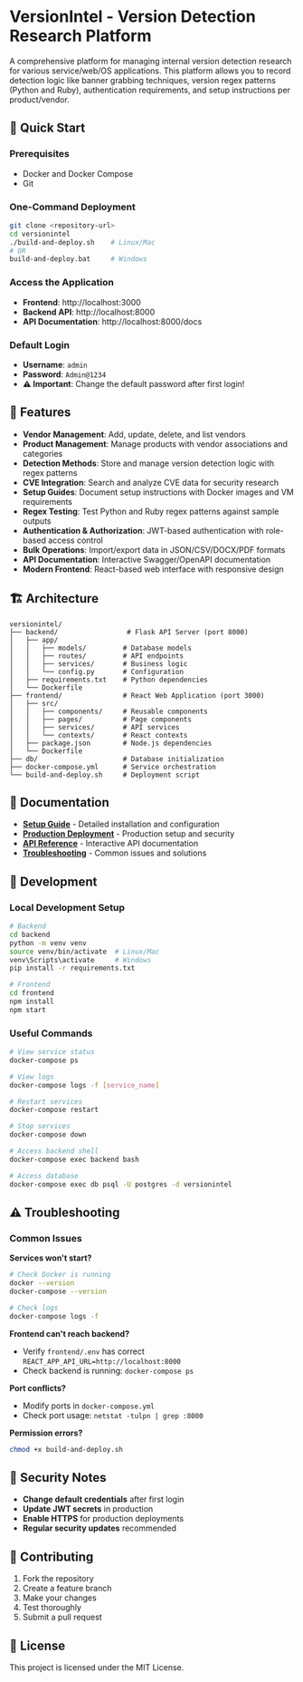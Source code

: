 # VersionIntel - Version Detection Research Platform

A comprehensive platform for managing internal version detection research for various service/web/OS applications. This platform allows you to record detection logic like banner grabbing techniques, version regex patterns (Python and Ruby), authentication requirements, and setup instructions per product/vendor.

## 🚀 Quick Start

### Prerequisites
- Docker and Docker Compose
- Git

### One-Command Deployment
```bash
git clone <repository-url>
cd versionintel
./build-and-deploy.sh    # Linux/Mac
# OR
build-and-deploy.bat     # Windows
```

### Access the Application
- **Frontend**: http://localhost:3000
- **Backend API**: http://localhost:8000
- **API Documentation**: http://localhost:8000/docs

### Default Login
- **Username**: `admin`
- **Password**: `Admin@1234`
- **⚠️ Important**: Change the default password after first login!

## 🚀 Features

- **Vendor Management**: Add, update, delete, and list vendors
- **Product Management**: Manage products with vendor associations and categories
- **Detection Methods**: Store and manage version detection logic with regex patterns
- **CVE Integration**: Search and analyze CVE data for security research
- **Setup Guides**: Document setup instructions with Docker images and VM requirements
- **Regex Testing**: Test Python and Ruby regex patterns against sample outputs
- **Authentication & Authorization**: JWT-based authentication with role-based access control
- **Bulk Operations**: Import/export data in JSON/CSV/DOCX/PDF formats
- **API Documentation**: Interactive Swagger/OpenAPI documentation
- **Modern Frontend**: React-based web interface with responsive design

## 🏗️ Architecture

```
versionintel/
├── backend/                 # Flask API Server (port 8000)
│   ├── app/
│   │   ├── models/         # Database models
│   │   ├── routes/         # API endpoints
│   │   ├── services/       # Business logic
│   │   └── config.py       # Configuration
│   ├── requirements.txt    # Python dependencies
│   └── Dockerfile
├── frontend/               # React Web Application (port 3000)
│   ├── src/
│   │   ├── components/     # Reusable components
│   │   ├── pages/          # Page components
│   │   ├── services/       # API services
│   │   └── contexts/       # React contexts
│   ├── package.json        # Node.js dependencies
│   └── Dockerfile
├── db/                     # Database initialization
├── docker-compose.yml      # Service orchestration
└── build-and-deploy.sh     # Deployment script
```

## 📖 Documentation

- **[Setup Guide](SETUP.md)** - Detailed installation and configuration
- **[Production Deployment](PRODUCTION_DEPLOYMENT.md)** - Production setup and security
- **[API Reference](http://localhost:8000/docs)** - Interactive API documentation
- **[Troubleshooting](#troubleshooting)** - Common issues and solutions

## 🔧 Development

### Local Development Setup
```bash
# Backend
cd backend
python -m venv venv
source venv/bin/activate  # Linux/Mac
venv\Scripts\activate     # Windows
pip install -r requirements.txt

# Frontend
cd frontend
npm install
npm start
```

### Useful Commands
```bash
# View service status
docker-compose ps

# View logs
docker-compose logs -f [service_name]

# Restart services
docker-compose restart

# Stop services
docker-compose down

# Access backend shell
docker-compose exec backend bash

# Access database
docker-compose exec db psql -U postgres -d versionintel
```

## ⚠️ Troubleshooting

### Common Issues

**Services won't start?**
```bash
# Check Docker is running
docker --version
docker-compose --version

# Check logs
docker-compose logs -f
```

**Frontend can't reach backend?**
- Verify `frontend/.env` has correct `REACT_APP_API_URL=http://localhost:8000`
- Check backend is running: `docker-compose ps`

**Port conflicts?**
- Modify ports in `docker-compose.yml`
- Check port usage: `netstat -tulpn | grep :8000`

**Permission errors?**
```bash
chmod +x build-and-deploy.sh
```

## 🔐 Security Notes

- **Change default credentials** after first login
- **Update JWT secrets** in production
- **Enable HTTPS** for production deployments
- **Regular security updates** recommended

## 🤝 Contributing

1. Fork the repository
2. Create a feature branch
3. Make your changes
4. Test thoroughly
5. Submit a pull request

## 📄 License

This project is licensed under the MIT License. 